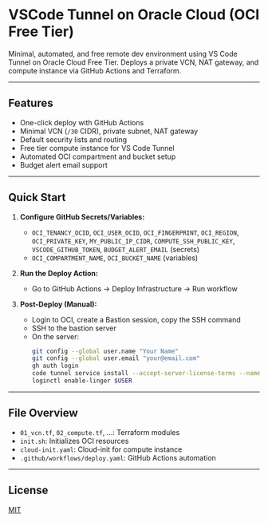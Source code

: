 # VSCode Tunnel on Oracle Cloud (OCI Free Tier)

Minimal, automated, and free remote dev environment using VS Code Tunnel on Oracle Cloud Free Tier. Deploys a private VCN, NAT gateway, and compute instance via GitHub Actions and Terraform.

---

## Features

- One-click deploy with GitHub Actions
- Minimal VCN (`/30` CIDR), private subnet, NAT gateway
- Default security lists and routing
- Free tier compute instance for VS Code Tunnel
- Automated OCI compartment and bucket setup
- Budget alert email support

---

## Quick Start

1. **Configure GitHub Secrets/Variables:**
   - `OCI_TENANCY_OCID`, `OCI_USER_OCID`, `OCI_FINGERPRINT`, `OCI_REGION`, `OCI_PRIVATE_KEY`, `MY_PUBLIC_IP_CIDR`, `COMPUTE_SSH_PUBLIC_KEY`, `VSCODE_GITHUB_TOKEN`, `BUDGET_ALERT_EMAIL` (secrets)
   - `OCI_COMPARTMENT_NAME`, `OCI_BUCKET_NAME` (variables)

2. **Run the Deploy Action:**
   - Go to GitHub Actions → Deploy Infrastructure → Run workflow

3. **Post-Deploy (Manual):**
   - Login to OCI, create a Bastion session, copy the SSH command
   - SSH to the bastion server
   - On the server:
     ```sh
     git config --global user.name "Your Name"
     git config --global user.email "your@email.com"
     gh auth login
     code tunnel service install --accept-server-license-terms --name "${INSTANCE_NAME}"
     loginctl enable-linger $USER
     ```

---

## File Overview

- `01_vcn.tf`, `02_compute.tf`, ...: Terraform modules
- `init.sh`: Initializes OCI resources
- `cloud-init.yaml`: Cloud-init for compute instance
- `.github/workflows/deploy.yaml`: GitHub Actions automation

---

## License

[MIT](./LICENSE)